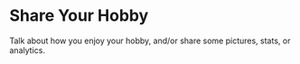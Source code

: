 # Share Your Hobby

Talk about how you enjoy your hobby, and/or share some pictures, stats, or analytics.